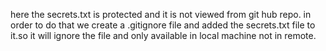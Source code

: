 here the secrets.txt is protected and it is not viewed from git hub repo.
in order to do that we create a .gitignore file and added the secrets.txt file to it.so it will ignore the file and only available in local machine not in remote.
